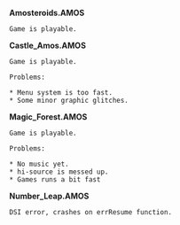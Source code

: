 **Amosteroids.AMOS**

    Game is playable.

**Castle_Amos.AMOS**

    Game is playable.

    Problems:

    * Menu system is too fast.
    * Some minor graphic glitches.

**Magic_Forest.AMOS**

    Game is playable.

    Problems:

    * No music yet.
    * hi-source is messed up.
    * Games runs a bit fast

**Number_Leap.AMOS**

    DSI error, crashes on errResume function.
